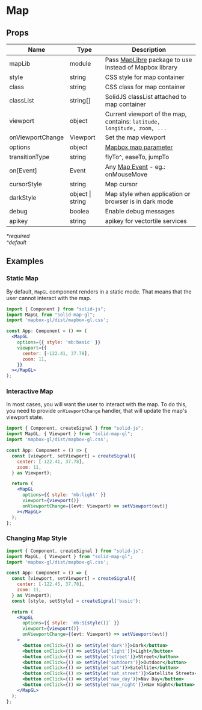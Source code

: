 # Map

## Props

| Name             | Type      | Description                                                                                  |
| ---------------- | --------- | -------------------------------------------------------------------------------------------- |
| mapLib           | module    | Pass [MapLibre](https://maplibre.org/) package to use instead of Mapbox library              |
| style            | string    | CSS style for map container                                                                  |
| class            | string    | CSS class for map container                                                                  |
| classList        | string\[] | SolidJS classList attached to map container                                                  |
| viewport         | object    | Current viewport of the map, contains: `latitude, longitude, zoom, ...`                      |
| onViewportChange | Viewport  | Set the map viewport                                                                         |
| options          | object    | [Mapbox map parameter](https://docs.mapbox.com/mapbox-gl-js/api/map/#map-parameters)         |
| transitionType   | string    | flyTo^, easeTo, jumpTo                                                                       |
| on\[Event]       | Event     | Any [Map Event](https://docs.mapbox.com/mapbox-gl-js/api/map/#map-events) - eg.: onMouseMove |
| cursorStyle      | string    | Map cursor                                                                                   |
| darkStyle        | object \| string    | Map style when application or browser is in dark mode                              |
| debug            | boolea    | Enable debug messages                                                                        |
| apikey           | string    | apikey for vectortile services                                                          |

_\*required_\
_^default_

## Examples

### Static Map

By default, `MapGL` component renders in a static mode. That means that the user cannot interact with the map.

```jsx
import { Component } from "solid-js";
import MapGL from "solid-map-gl";
import 'mapbox-gl/dist/mapbox-gl.css';

const App: Component = () => (
  <MapGL
    options={{ style: 'mb:basic' }}
    viewport={{
      center: [-122.41, 37.78],
      zoom: 11,
    }}
  ></MapGL>
);
```

### **Interactive Map**

In most cases, you will want the user to interact with the map. To do this, you need to provide `onViewportChange` handler, that will update the map's viewport state.

```jsx
import { Component, createSignal } from "solid-js";
import MapGL, { Viewport } from "solid-map-gl";
import 'mapbox-gl/dist/mapbox-gl.css';

const App: Component = () => {
  const [viewport, setViewport] = createSignal({
    center: [-122.41, 37.78],
    zoom: 11,
  } as Viewport);

  return (
    <MapGL
      options={{ style: 'mb:light' }}
      viewport={viewport()}
      onViewportChange={(evt: Viewport) => setViewport(evt)}
    ></MapGL>
  );
};
```

### **Changing Map Style**

```jsx
import { Component, createSignal } from "solid-js";
import MapGL, { Viewport } from "solid-map-gl";
import 'mapbox-gl/dist/mapbox-gl.css';

const App: Component = () => {
  const [viewport, setViewport] = createSignal({
    center: [-122.45, 37.78],
    zoom: 11,
  } as Viewport);
  const [style, setStyle] = createSignal('basic');

  return (
    <MapGL
      options={{ style: `mb:${style()}` }}
      viewport={viewport()}
      onViewportChange={(evt: Viewport) => setViewport(evt)}
    >
      <button onClick={() => setStyle('dark')}>Dark</button>
      <button onClick={() => setStyle('light')}>Light</button>
      <button onClick={() => setStyle('street')}>Street</button>
      <button onClick={() => setStyle('outdoors')}>Outdoor</button>
      <button onClick={() => setStyle('sat')}>Satellite</button>
      <button onClick={() => setStyle('sat_street')}>Satellite Streets</button>
      <button onClick={() => setStyle('nav_day')}>Nav Day</button>
      <button onClick={() => setStyle('nav_night')}>Nav Night</button>
    </MapGL>
  );
};
```
